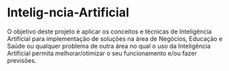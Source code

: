 # Intelig-ncia-Artificial
O objetivo deste projeto é aplicar os conceitos e técnicas de Inteligência Artificial para implementação de soluções na área de Negócios, Educação e Saúde ou qualquer problema de outra área no qual o uso da Inteligência Artificial permita melhorar/otimizar o seu funcionamento e/ou fazer previsões.
